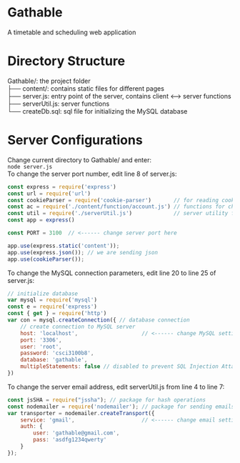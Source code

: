 # Gathable

A timetable and scheduling web application


# Directory Structure

Gathable/: the project folder  
├── content/: contains static files for different pages  
├── server.js: entry point of the server, contains client <--> server functions  
├── serverUtil.js: server functions  
└── createDb.sql: sql file for initializing the MySQL database  

# Server Configurations
Change current directory to Gathable/ and enter:  
```node server.js```  
To change the server port number, edit line 8 of server.js:  
```javascript
const express = require('express')
const url = require('url')
const cookieParser = require('cookie-parser')       // for reading cookies
const ac = require('./content/function/account.js') // functions for checking format correctness of username and email
const util = require('./serverUtil.js')             // server utility functions for performing hash operations and sending emails
const app = express()

const PORT = 3100  // <------ change server port here

app.use(express.static('content'));
app.use(express.json()); // we are sending json
app.use(cookieParser());
```  
To change the MySQL connection parameters, edit line 20 to line 25 of server.js:  
```javascript
// initialize database
var mysql = require('mysql')
const e = require('express')
const { get } = require('http')
var con = mysql.createConnection({ // database connection
    // create connection to MySQL server
    host: 'localhost',                    // <------ change MySQL settings starting here
    port: '3306',
    user: 'root',
    password: 'csci3100b8',
    database: 'gathable',
    multipleStatements: false // disabled to prevent SQL Injection Attacks
})
```  
To change the server email address, edit serverUtil.js from line 4 to line 7:  
```javascript
const jsSHA = require("jssha"); // package for hash operations
const nodemailer = require('nodemailer'); // package for sending emails
var transporter = nodemailer.createTransport({
    service: 'gmail',                     // <------ change email settings starting here
    auth: {
        user: 'gathable@gmail.com',
        pass: 'asdfg1234qwerty'
    }
});
```  
